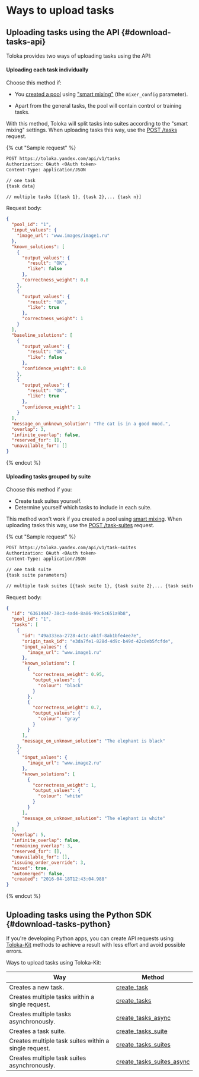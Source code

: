 # Ways to upload tasks

## Uploading tasks using the API {#download-tasks-api}

Toloka provides two ways of uploading tasks using the API:

#### Uploading each task individually

Choose this method if:

- You [created a pool](create-pool.md) using ["smart mixing"](https://toloka.ai/docs/guide/concepts/distribute-tasks-by-pages.html#distribute-tasks-by-pages__smart-mixing) (the `mixer_config` parameter).

- Apart from the general tasks, the pool will contain control or training tasks.

With this method, Toloka will split tasks into suites according to the "smart mixing" settings. When uploading tasks this way, use the [POST /tasks](create-task.md) request.

{% cut "Sample request" %}

```bash
POST https://toloka.yandex.com/api/v1/tasks
Authorization: OAuth <OAuth token>
Content-Type: application/JSON

// one task
{task data}

// multiple tasks [{task 1}, {task 2},... {task n}]
```

Request body:

```json
{
  "pool_id": "1",
  "input_values": {
    "image_url": "www.images/image1.ru"
  },
  "known_solutions": [
    {
      "output_values": {
        "result": "OK",
        "like": false
      },
      "correctness_weight": 0.8
    },
    {
      "output_values": {
        "result": "OK",
        "like": true
      },
      "correctness_weight": 1
    }
  ],
  "baseline_solutions": [
    {
      "output_values": {
        "result": "OK",
        "like": false
      },
      "confidence_weight": 0.8
    },
    {
      "output_values": {
        "result": "OK",
        "like": true
      },
      "confidence_weight": 1
    }
  ],
  "message_on_unknown_solution": "The cat is in a good mood.",
  "overlap": 3,
  "infinite_overlap": false,
  "reserved_for": [],
  "unavailable_for": []
}
```

{% endcut %}

#### Uploading tasks grouped by suite

Choose this method if you:

- Create task suites yourself.
- Determine yourself which tasks to include in each suite.

This method won't work if you created a pool using [smart mixing](https://toloka.ai/docs/guide/concepts/distribute-tasks-by-pages.html#distribute-tasks-by-pages__smart-mixing). When uploading tasks this way, use the [POST /task-suites](create-task-suite.md) request.

{% cut "Sample request" %}

```bash
POST https://toloka.yandex.com/api/v1/task-suites
Authorization: OAuth <OAuth token>
Content-Type: application/JSON

// one task suite
{task suite parameters}

// multiple task suites [{task suite 1}, {task suite 2},... {task suite N}]
```

Request body:

```json
{
  "id": "63614047-38c3-4ad4-8a86-99c5c651a9b8",
  "pool_id": "1",
  "tasks": [
    {
      "id": "49a333ea-2728-4c1c-ab1f-8ab1bfe4ee7e",
      "origin_task_id": "e3da7fe1-828d-4d9c-b49d-42c0eb5fcfde",
      "input_values": {
        "image_url": "www.image1.ru"
      },
      "known_solutions": [
        {
          "correctness_weight": 0.95,
          "output_values": {
            "colour": "black"
          }
        },
        {
          "correctness_weight": 0.7,
          "output_values": {
            "colour": "gray"
          }
        }
      ],
      "message_on_unknown_solution": "The elephant is black"
    },
    {
      "input_values": {
        "image_url": "www.image2.ru"
      },
      "known_solutions": [
        {
          "correctness_weight": 1,
          "output_values": {
            "colour": "white"
          }
        }
      ],
      "message_on_unknown_solution": "The elephant is white"
    }
  ],
  "overlap": 5,
  "infinite_overlap": false,
  "remaining_overlap": 3,
  "reserved_for": [],
  "unavailable_for": [],
  "issuing_order_override": 3,
  "mixed": true,
  "automerged": false,
  "created": "2016-04-18T12:43:04.988"
}
```

{% endcut %}

## Uploading tasks using the Python SDK {#download-tasks-python}

If you're developing Python apps, you can create API requests using [Toloka-Kit](https://toloka.ai/en/docs/toloka-kit/) methods to achieve a result with less effort and avoid possible errors.

Ways to upload tasks using Toloka-Kit:

Way | Method
----- | -----
Creates a new task. | [create_task](https://toloka.ai/en/docs/toloka-kit/reference/toloka.client.TolokaClient.create_task)
Creates multiple tasks within a single request. | [create_tasks](https://toloka.ai/en/docs/toloka-kit/reference/toloka.client.TolokaClient.create_tasks)
Creates multiple tasks asynchronously. | [create_tasks_async](https://toloka.ai/en/docs/toloka-kit/reference/toloka.client.TolokaClient.create_tasks_async)
Creates a task suite. | [create_tasks_suite](https://toloka.ai/en/docs/toloka-kit/reference/toloka.client.TolokaClient.create_task_suite)
Creates multiple task suites within a single request. | [create_tasks_suites](https://toloka.ai/en/docs/toloka-kit/reference/toloka.client.TolokaClient.create_task_suites)
Creates multiple task suites asynchronously. | [create_tasks_suites_async](https://toloka.ai/en/docs/toloka-kit/reference/toloka.client.TolokaClient.create_task_suites_async)